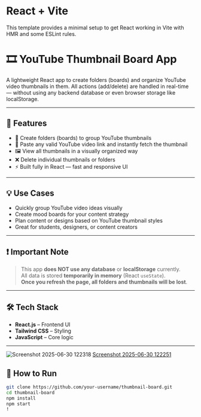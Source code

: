 # React + Vite

This template provides a minimal setup to get React working in Vite with HMR and some ESLint rules.
# 🎞️ YouTube Thumbnail Board App

A lightweight React app to create folders (boards) and organize YouTube video thumbnails in them. All actions (add/delete) are handled in real-time — without using any backend database or even browser storage like localStorage.

---

## 🚀 Features

- 📁 Create folders (boards) to group YouTube thumbnails
- 🔗 Paste any valid YouTube video link and instantly fetch the thumbnail
- 🖼️ View all thumbnails in a visually organized way
- ❌ Delete individual thumbnails or folders
- ⚡ Built fully in React — fast and responsive UI

---

## 💡 Use Cases

- Quickly group YouTube video ideas visually
- Create mood boards for your content strategy
- Plan content or designs based on YouTube thumbnail styles
- Great for students, designers, or content creators

---

## ❗ Important Note

> This app **does NOT use any database** or **localStorage** currently.  
All data is stored **temporarily in memory** (React `useState`).  
**Once you refresh the page, all folders and thumbnails will be lost**.

---

## 🛠️ Tech Stack

- **React.js** – Frontend UI
- **Tailwind CSS** – Styling
- **JavaScript** – Core logic

---

![Screenshot 2025-06-30 122318](https://github.com/user-attachments/assets/858233ea-1cf9-4650-b84b-8238738e04f8)
[Screenshot 2025-06-30 122251](https://github.com/user-attachments/assets/968c023c-8230-4742-b972-236f0a6cbaec)
## 🧪 How to Run

```bash
git clone https://github.com/your-username/thumbnail-board.git
cd thumbnail-board
npm install
npm start
!
